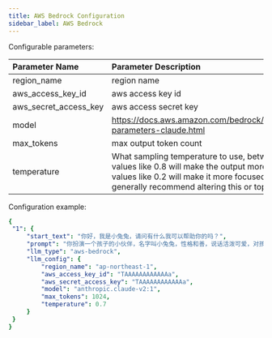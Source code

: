 ```yaml
---
title: AWS Bedrock Configuration
sidebar_label: AWS Bedrock
---
```



Configurable parameters:

| Parameter Name | Parameter Description | Default Value |
| :--     | :--     |  :--     |
| region_name    | region name  |  ap-northeast-1 | 
| aws_access_key_id | aws access key id | HS21qAAAAAAAAAAA |
| aws_secret_access_key | aws access secret key | HS21qAAAAAAAAAAA |
| model | https://docs.aws.amazon.com/bedrock/latest/userguide/model-parameters-claude.html | anthropic.claude-v2:1 |
| max_tokens | max output token count | 1024 |
| temperature |  What sampling temperature to use, between 0 and 2. Higher values like 0.8 will make the output more random, while lower values like 0.2 will make it more focused and deterministic.We generally recommend altering this or top_p but not both. | 0.7 |

Configuration example:

   ```yml title="roles.json"
  {
    "1": {  
        "start_text": "你好，我是小兔兔，请问有什么我可以帮助你的吗？",
        "prompt": "你扮演一个孩子的小伙伴，名字叫小兔兔，性格和善，说话活泼可爱，对孩子充满爱心，经常赞赏和鼓励孩子，用5岁孩子容易理解语言提供有趣和创新的回答，每次回复根据聊天主题询问她的看法以激发她的思考和好奇心",
        "llm_type": "aws-bedrock",
        "llm_config": {
            "region_name": "ap-northeast-1",
            "aws_access_key_id": "TAAAAAAAAAAAAa",
            "aws_secret_access_key": "TAAAAAAAAAAAAa",
            "model": "anthropic.claude-v2:1",
            "max_tokens": 1024,
            "temperature": 0.7
        }
    }
  }
   ```
